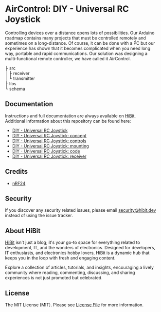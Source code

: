 # AirControl: DIY - Universal RC Joystick
Controlling devices over a distance opens lots of possibilities. Our Arduino roadmap contains many projects that must be controlled remotely and sometimes on a long-distance. Of course, it can be done with a PC but our experience has shown that it becomes complicated when you need long way, portable and rapid communications. Our solution was designing a multi-functional remote controller, we have called it AirControl.  

├ src  
│  ├ receiver  
│  └ transmitter  
├ libs  
└ schema  

## Documentation
Instructions and full documentation are always available on [HiBit](https://www.hibit.dev).  
Additional information about this repository can be found here:
- [DIY - Universal RC Joystick](https://www.hibit.dev/posts/84/diy-universal-rc-joystick)
- [DIY - Universal RC Joystick: concept](https://www.hibit.dev/posts/75/diy-universal-rc-joystick-concept)
- [DIY - Universal RC Joystick: controls](https://www.hibit.dev/posts/76/diy-universal-rc-joystick-controls)
- [DIY - Universal RC Joystick: mounting](https://www.hibit.dev/posts/77/diy-universal-rc-joystick-mounting)
- [DIY - Universal RC Joystick: code](https://www.hibit.dev/posts/78/diy-universal-rc-joystick-code)
- [DIY - Universal RC Joystick: receiver](https://www.hibit.dev/posts/79/diy-universal-rc-joystick-receiver)

## Credits
- [nRF24](https://github.com/nRF24)

## Security
If you discover any security related issues, please email security@hibit.dev instead of using the issue tracker.

## About HiBit
[HiBit](https://www.hibit.dev) isn't just a blog; it's your go-to space for everything related to development, IT, and the wonders of electronics. Designed for developers, IT enthusiasts, and electronics hobby lovers, HiBit is a dynamic hub that keeps you in the loop with fresh and engaging content.  

Explore a collection of articles, tutorials, and insights, encouraging a lively community where reading, commenting, discussing, and sharing experiences is not just promoted but celebrated.

## License
The MIT License (MIT). Please see [License File](LICENSE) for more information.
